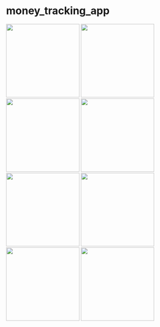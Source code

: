 # money_tracking_app

<img src="https://github.com/user-attachments/assets/12f549c8-6c00-44ee-98fe-232bc0a3621b" width ='200px'>
<img src="![image](https://github.com/user-attachments/assets/58f7c52f-349a-482e-8d9c-f3f1b63e91bb)
" width ='200px'>
<img src="![image](https://github.com/user-attachments/assets/65abdb7f-0488-486e-b1ee-7a05cb388c5d)
" width ='200px'>
<img src="![image](https://github.com/user-attachments/assets/0c85a73e-bc79-457a-8fdf-31ac107d0bcb)
" width ='200px'>
<img src="![image](https://github.com/user-attachments/assets/46c5a4bd-9d9f-4bb3-90e9-920cdf42ad90)
" width ='200px'>
<img src="![image](https://github.com/user-attachments/assets/fd4882de-a096-4566-8374-d00758adf19a)
" width ='200px'>
<img src="![image](https://github.com/user-attachments/assets/49ef23a5-6506-4dff-83f5-38e47642f05c)
" width ='200px'>
<img src="![image](https://github.com/user-attachments/assets/7a21bdd8-4e32-4fa8-bd73-a5c765ad0691)
" width ='200px'>
